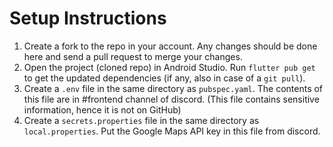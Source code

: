 # Setup Instructions

1. Create a fork to the repo in your account. Any changes should be done here and send a pull request to merge your changes.
2. Open the project (cloned repo) in Android Studio. Run `flutter pub get` to get the updated dependencies (if any, also in case of a `git pull`).
3. Create a `.env` file in the same directory as `pubspec.yaml`. The contents of this file are in #frontend channel of discord. (This file contains sensitive information, hence it is not on GitHub)
4. Create a `secrets.properties` file in the same directory as `local.properties`. Put the Google Maps API key in this file from discord.
   
